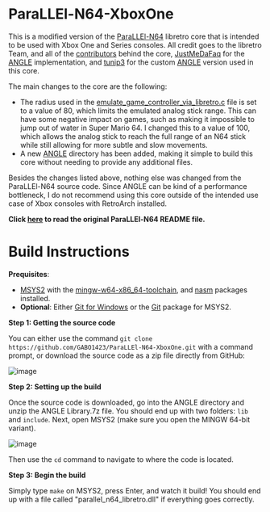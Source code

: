 # ParaLLEl-N64-XboxOne
This is a modified version of the [ParaLLEl-N64](https://github.com/libretro/parallel-n64) libretro core that is intended to be used with Xbox One and Series consoles. All credit goes to the libretro Team, and all of the [contributors](https://github.com/libretro/parallel-n64/graphs/contributors) behind the core, [JustMeDaFaq](https://github.com/JustMeDaFaq) for the [ANGLE](https://github.com/google/angle) implementation, and [tunip3](https://github.com/tunip3) for the custom [ANGLE](https://github.com/Xbox-Homebrew/angle) version used in this core.

The main changes to the core are the following:

- The radius used in the [emulate_game_controller_via_libretro.c](https://github.com/GABO1423/ParaLLEl-N64-XboxOne/blob/master/mupen64plus-core/src/plugin/emulate_game_controller_via_libretro.c#L324) file is set to a value of 80, which limits the emulated analog stick range. This can have some negative impact on games, such as making it impossible to jump out of water in Super Mario 64. I changed this to a value of 100, which allows the analog stick to reach the full range of an N64 stick while still allowing for more subtle and slow movements.
- A new [ANGLE](https://github.com/GABO1423/ParaLLEl-N64-XboxOne/tree/master/ANGLE) directory has been added, making it simple to build this core without needing to provide any additional files.

Besides the changes listed above, nothing else was changed from the ParaLLEl-N64 source code. Since ANGLE can be kind of a performance bottleneck, I do not recommend using this core outside of the intended use case of Xbox consoles with RetroArch installed.

**Click [here](https://github.com/GABO1423/ParaLLEl-N64-XboxOne/blob/master/README-original.md) to read the original ParaLLEl-N64 README file.**

# Build Instructions

**Prequisites**:

- [MSYS2](https://www.msys2.org/) with the [mingw-w64-x86_64-toolchain](https://packages.msys2.org/group/mingw-w64-x86_64-toolchain), and [nasm](https://packages.msys2.org/package/mingw-w64-x86_64-nasm) packages installed.
- **Optional**: Either [Git for Windows](https://gitforwindows.org/) or the [Git](https://packages.msys2.org/package/git) package for MSYS2.

**Step 1: Getting the source code**

You can either use the command `git clone https://github.com/GABO1423/ParaLLEl-N64-XboxOne.git` with a command prompt, or download the source code as a zip file directly from GitHub:

![image](https://user-images.githubusercontent.com/35014183/169628043-704cc650-8b91-44d1-81f8-ca2af9aa717a.png)

**Step 2: Setting up the build**

Once the source code is downloaded, go into the ANGLE directory and unzip the ANGLE Library.7z file. You should end up with two folders: `lib` and `include`.
Next, open MSYS2 (make sure you open the MINGW 64-bit variant).

![image](https://user-images.githubusercontent.com/35014183/164373294-7e12f238-b013-40df-b686-1ef24c541d9d.png)

Then use the `cd` command to navigate to where the code is located.

**Step 3: Begin the build**

Simply type `make` on MSYS2, press Enter, and watch it build! You should end up with a file called "parallel_n64_libretro.dll" if everything goes correctly.
